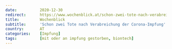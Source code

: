 ```yaml
---
date:          2020-12-30
redirect:      https://www.wochenblick.at/schon-zwei-tote-nach-verabreichung-der-corona-impfung/
title:         Wochenblick
subtitle:      'Schon zwei Tote nach Verabreichung der Corona-Impfung'
country:       AT
categories:    [Impfung]
tags:          [mit oder an impfung gestorben, biontech]
---
```

